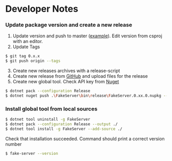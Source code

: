 # Developer Notes

### Update package version and create a new release

1. Update version and push to master ([example](https://github.com/ttu/dotnet-fake-json-server/commit/655ae88bb8e100a3eaf8157dfefa20a2539f435c)). Edit version from csproj with an editor.
2. Update Tags

```sh
$ git tag 0.x.x
$ git push origin --tags
```

3. Create new releases archives with a release-script
4. Create new release from [GitHub](https://github.com/ttu/dotnet-fake-json-server/tags) and upload files for the release
5. Create new global tool. Check API key from [Nuget](https://www.nuget.org/account/apikeys)

```sh
$ dotnet pack --configuration Release
$ dotnet nuget push .\FakeServer\bin\release\FakeServer.0.xx.0.nupkg --source https://api.nuget.org/v3/index.json --api-key xxxxx
```

### Install global tool from local sources

```sh
$ dotnet tool uninstall -g FakeServer
$ dotnet pack --configuration Release --output ./
$ dotnet tool install -g FakeServer --add-source ./
```

Check that installation succeeded. Command should print a correct version number

```sh
$ fake-server --version
```
